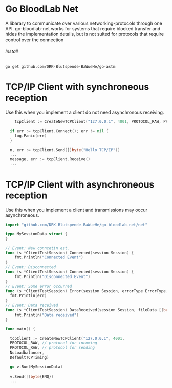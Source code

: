 # Go BloodLab Net

A libarary to communicate over various networking-protocols through one API. go-bloodlab-net works for systems that require blocked transfer and hides the implementation details, but is not suited for protocols that require control over the connection

###### Install
`go get github.com/DRK-Blutspende-BaWueHe/go-astm`

# TCP/IP Client  with synchroneous reception
Use this when you implement a client do not need asynchronous receiving.

``` go
	tcpClient := CreateNewTCPClient("127.0.0.1", 4001, PROTOCOL_RAW, PROTOCOL_RAW, NoProxy, DefaultTCPTiming)

  if err := tcpClient.Connect(); err != nil {
    log.Panic(err)
  }

  n, err := tcpClient.Send([]byte("Hello TCP/IP"))
  ...
  message, err := tcpClient.Receive()
  ...
```
# TCP/IP Client with asynchroneous reception
Use this when you implement a client and transmissions may occur asynchroneous.

``` go
import "github.com/DRK-Blutspende-BaWueHe/go-bloodlab-net/net"

type MySessionData struct {
}

// Event: New conncetin est.
func (s *ClientTestSession) Connected(session Session) {
	fmt.Println("Connected Event")
}
// Event: Disconnected
func (s *ClientTestSession) Connected(session Session) {
	fmt.Println("Disconnected Event")
}
// Event: Some error occurred
func (s *ClientTestSession) Error(session Session, errorType ErrorType, err error) {
  fmt.Println(err)
}
// Event: Data received
func (s *ClientTestSession) DataReceived(session Session, fileData []byte, receiveTimestamp time.Time) {
	fmt.Println("Data received")
}

func main() {

  tcpClient := CreateNewTCPClient("127.0.0.1", 4001, 
  PROTOCOL_RAW, // protocol for incoming
  PROTOCOL_RAW, // protocol for sending
  NoLoadbalancer, 
  DefaultTCPTiming)
    
  go v.Run(MySessionData)
  
  v.Send([]byte{ENQ})
  ...
```